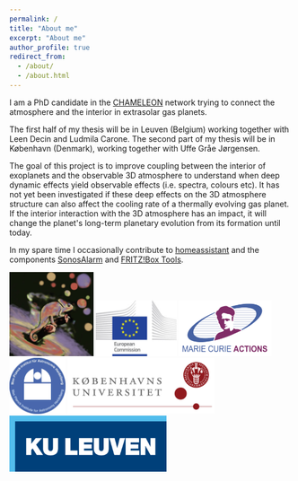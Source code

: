 ```yaml
---
permalink: /
title: "About me"
excerpt: "About me"
author_profile: true
redirect_from:
  - /about/
  - /about.html
---
```


I am a PhD candidate in the [CHAMELEON](https://chameleon.wp.st-andrews.ac.uk "CHAMELEON") network trying to connect the atmosphere and the interior in extrasolar gas planets.

The first half of my thesis will be in Leuven (Belgium) working together with Leen Decin and Ludmila Carone. The second part of my thesis will be in København (Denmark), working together with Uffe Gråe Jørgensen.

The goal of this project is to improve coupling between the interior of exoplanets and the observable 3D atmosphere to understand when deep dynamic effects yield observable effects  (i.e. spectra, colours etc). It has not yet been investigated if these deep effects on the 3D atmosphere structure can also affect the cooling rate of a thermally evolving gas planet. If the interior interaction with the 3D atmosphere has an impact, it will change the planet's long-term planetary evolution from its formation until today.

In my spare time I occasionally contribute to [homeassistant](https://www.home-assistant.io "homeassistant") and the components [SonosAlarm](https://github.com/AaronDavidSchneider/SonosAlarm "SonosAlarm") and [FRITZ!Box Tools](https://github.com/mammuth/ha-fritzbox-tools "FRITZ!Box Tools").

<a href="https://chameleon.wp.st-andrews.ac.uk"><img src="images/Chameleon.jpg" alt="CHAMELEON" height="150"/></a>
<a href="https://ec.europa.eu/"><img src="images/EU.jpg" alt="EU" height="100"/></a>
<a href="https://ec.europa.eu/research/mariecurieactions/msca-actions_en"><img src="images/MSCA.png" alt="MSCA" height="100"/></a>
<a href="https://www.mpia.de"><img src="images/MPIA.jpg" alt="MPIA" height="100"/></a>
<a href="https://www.ku.dk"><img src="images/UCPH.jpg" alt="UCPH" height="100"/></a>
<a href="https://www.kuleuven.be/kuleuven/"><img src="images/KULeuven.png" alt="KULeuven" height="100"/></a>
